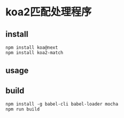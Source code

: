 # koa2匹配处理程序


## install
```
npm install koa@next
npm install koa2-match
```

## usage




## build
```
npm install -g babel-cli babel-loader mocha
npm run build
```